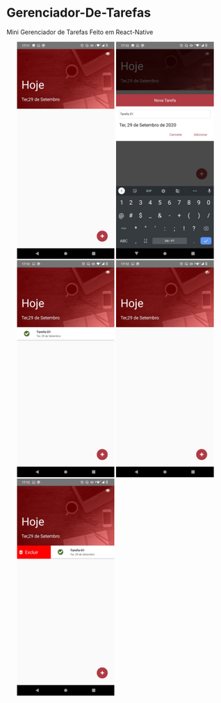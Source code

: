 # Gerenciador-De-Tarefas
Mini Gerenciador de Tarefas 
  Feito em React-Native 
 <ul>
 <img src="https://github.com/edurib17/Gerenciador-De-Tarefas/blob/master/WhatsApp%20Image%202020-09-29%20at%2017.13.17.jpeg" height="500" widht="200" >
  <img src="https://github.com/edurib17/Gerenciador-De-Tarefas/blob/master/WhatsApp%20Image%202020-09-29%20at%2017.13.17%20(1).jpeg" height="500" widht="200" >
 <img src="https://github.com/edurib17/Gerenciador-De-Tarefas/blob/master/WhatsApp%20Image%202020-09-29%20at%2017.13.17%20(3).jpeg" height="500" widht="200" >
  <img src="https://github.com/edurib17/Gerenciador-De-Tarefas/blob/master/WhatsApp%20Image%202020-09-29%20at%2017.13.17%20(4).jpeg" height="500" widht="200" >
  <img src="https://github.com/edurib17/Gerenciador-De-Tarefas/blob/master/WhatsApp%20Image%202020-09-29%20at%2017.13.17%20(5).jpeg" height="500" widht="200" >
  </ul>
